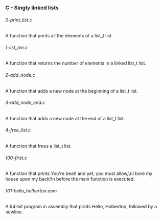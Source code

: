 ### C - Singly linked lists

###### 0-print_list.c
A function that prints all the elements of a list_t list.

###### 1-list_len.c
A function that returns the number of elements in a linked list_t list.

###### 2-add_node.c
A function that adds a new node at the beginning of a list_t list.

###### 3-add_node_end.c
A function that adds a new node at the end of a list_t list.

###### 4-free_list.c
A function that frees a list_t list.

###### 100-first.c
A function that prints You're beat! and yet, you must allow,\nI bore my house
 upon my back!\n before the main function is executed.

###### 101-hello_holberton.asm
A 64-bit program in assembly that prints Hello, Holberton, followed by a newline.
